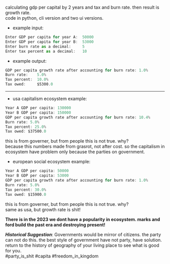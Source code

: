 calculating gdp per capital by 2 years and tax and burn rate. then result is growth rate.\
code in python, cli version and two ui versions.

- example input:
```js
Enter GDP per capita for year A:  50000
Enter GDP per capita for year B:  53000
Enter burn rate as a decimal:     5
Enter tax percent as a decimal:   10
```
- example output:
```js
GDP per capita growth rate after accounting for burn rate: 1.0%
Burn rate:    5.0%
Tax percent:  10.0%
Tax owed:     $5300.0
```

---

- usa capitalism ecosystem example:
```js
Year A GDP per capita: 130000
Year B GDP per capita: 150000
GDP per capita growth rate after accounting for burn rate: 10.4%
Burn rate: 5.0%
Tax percent: 25.0%
Tax owed: $37500.0
```
this is from governer, but from people this is not true. why?\
because this numbers made from grasrot, not after cost. so the capitalism in ecosystem have problem only because the parties on government.

- european social ecosystem example:
```js
Year A GDP per capita: 50000
Year B GDP per capita: 53000
GDP per capita growth rate after accounting for burn rate: 1.0%
Burn rate: 5.0%
Tax percent: 30.0%
Tax owed: $15900.0
```
this is from governer, but from people this is not true. why?\
same as usa, but growth rate is shit!

**There is in the 2023 we dont have a popularity in ecosystem. marks and ford build the past era and destroying present!**

***Historical Suggestion***: Governments would be mirror of citizens. the party can not do this. the best style of government have not party, have solution. return to the history of geography of your living place to see what is good for you.\
#party_is_shit #capita #freedom_in_kingdom
